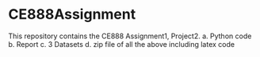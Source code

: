 # CE888Assignment
This repository contains the CE888 Assignment1, Project2. 
a. Python code
b. Report
c. 3 Datasets
d. zip file of all the above including latex code

